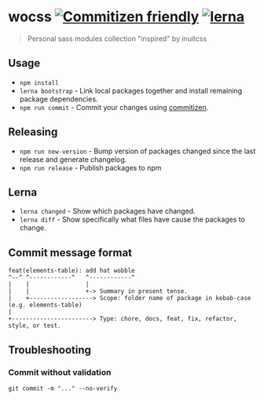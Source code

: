 # wocss [![Commitizen friendly](https://img.shields.io/badge/commitizen-friendly-brightgreen.svg)](http://commitizen.github.io/cz-cli/) [![lerna](https://img.shields.io/badge/maintained%20with-lerna-cc00ff.svg)](https://lerna.js.org/)

> Personal sass modules collection "inspired" by inuitcss

## Usage

-   `npm install`
-   `lerna bootstrap` - Link local packages together and install remaining package dependencies.
-   `npm run commit` - Commit your changes using [commitizen](https://github.com/commitizen/cz-cli).

## Releasing

-   `npm run new-version` - Bump version of packages changed since the last release and generate changelog.
-   `npm run release` - Publish packages to npm

## Lerna

-   `lerna changed` - Show which packages have changed.
-   `lerna diff` - Show specifically what files have cause the packages to change.

## Commit message format
```
feat(elements-table): add hat wobble
^--^ ^------------^   ^------------^
|    |                |
|    |                +-> Summary in present tense.
|    +------------------> Scope: folder name of package in kebab-case (e.g. elements-table)
|
+-----------------------> Type: chore, docs, feat, fix, refactor, style, or test.
```

## Troubleshooting

### Commit without validation
```
git commit -m "..." --no-verify
```
